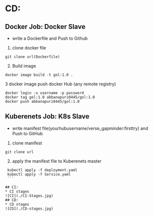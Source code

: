 # CD:
 ## Docker Job: Docker Slave 
  * write a Dockerfile and Push to Github 
   1. clone docker file 
   ```
   git clone url(Dockerfile)
   ```
   2. Build image 
   ```
   docker image build -t gol:1.0 .
   ```
   3 docker image push docker Hub (any remote registry)
   ```
   docker login -u username -p password
   docker tag gol:1.0 abbanapuri0445/gol:1.0
   docker push abbanapuri0445/gol:1.0 
   ```
 ## Kuberenets Job: K8s Slave
   * write manifest file(yourhubusername/verse_gapminder:firsttry) and Push to GitHub
   1. clone manifest 
   ```
   git clone url
   ```
   2. apply the manifest file to Kuberenets master
   ```
    kubectl apply -f deployment.yaml
    kubectl apply -f Service.yaml
    ```

## CI:
 * CI stages 
 ![CI](./CI-Stages.jpg)
## CD:
 * CD stages
 ![CD](./CD-stages.jpg)